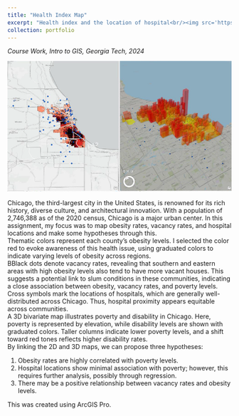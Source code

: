 ```yaml
---
title: "Health Index Map"
excerpt: "Health index and the location of hospital<br/><img src='https://github.com/hjyu483/hojungyu.github.io/blob/master/images/linking2d_3d.png?raw=true'>"
collection: portfolio
---
```

*Course Work, Intro to GIS, Georgia Tech, 2024* <br>

<img src = 'https://github.com/hjyu483/hojungyu.github.io/blob/master/images/linking2d_3d.png?raw=true'> 

Chicago, the third-largest city in the United States, is renowned for its rich history, diverse culture, and architectural innovation. With a population of 2,746,388 as of the 2020 census, Chicago is a major urban center. In this assignment, my focus was to map obesity rates, vacancy rates, and hospital locations and make some hypotheses through this. <br>
Thematic colors represent each county’s obesity levels. I selected the color red to evoke awareness of this health issue, using graduated colors to indicate varying levels of obesity across regions. <br>
BBlack dots denote vacancy rates, revealing that southern and eastern areas with high obesity levels also tend to have more vacant houses. This suggests a potential link to slum conditions in these communities, indicating a close association between obesity, vacancy rates, and poverty levels. <br>
Cross symbols mark the locations of hospitals, which are generally well-distributed across Chicago. Thus, hospital proximity appears equitable across communities. <br>
A 3D bivariate map illustrates poverty and disability in Chicago. Here, poverty is represented by elevation, while disability levels are shown with graduated colors. Taller columns indicate lower poverty levels, and a shift toward red tones reflects higher disability rates. <br>
By linking the 2D and 3D maps, we can propose three hypotheses:
1. Obesity rates are highly correlated with poverty levels.
2. Hospital locations show minimal association with poverty; however, this requires further analysis, possibly through regression.
3. There may be a positive relationship between vacancy rates and obesity levels.

This was created using ArcGIS Pro. 
